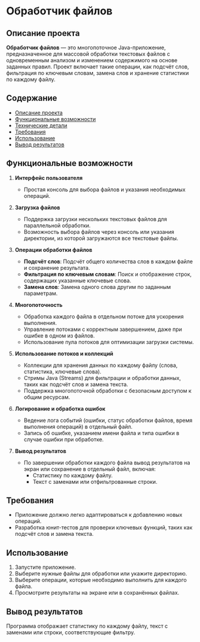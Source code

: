 # Обработчик файлов

## Описание проекта
**Обработчик файлов** — это многопоточное Java-приложение, предназначенное для массовой обработки текстовых файлов с одновременным анализом и изменением содержимого на основе заданных правил. Проект включает такие операции, как подсчёт слов, фильтрация по ключевым словам, замена слов и хранение статистики по каждому файлу.

## Содержание
- [Описание проекта](#описание-проекта)
- [Функциональные возможности](#функциональные-возможности)
- [Технические детали](#технические-детали)
- [Требования](#требования)
- [Использование](#использование)
- [Вывод результатов](#вывод-результатов)

## Функциональные возможности

1. **Интерфейс пользователя**
    - Простая консоль для выбора файлов и указания необходимых операций.

2. **Загрузка файлов**
    - Поддержка загрузки нескольких текстовых файлов для параллельной обработки.
    - Возможность выбора файлов через консоль или указания директории, из которой загружаются все текстовые файлы.

3. **Операции обработки файлов**
    - **Подсчёт слов**: Подсчёт общего количества слов в каждом файле и сохранение результата.
    - **Фильтрация по ключевым словам**: Поиск и отображение строк, содержащих указанные ключевые слова.
    - **Замена слов**: Замена одного слова другим по заданным параметрам.

4. **Многопоточность**
    - Обработка каждого файла в отдельном потоке для ускорения выполнения.
    - Управление потоками с корректным завершением, даже при ошибке в одном из файлов.
    - Использование пула потоков для оптимизации загрузки системы.

5. **Использование потоков и коллекций**
    - Коллекции для хранения данных по каждому файлу (слова, статистика, ключевые слова).
    - Стримы Java (Streams) для фильтрации и обработки данных, таких как подсчёт слов и замена текста.
    - Поддержка многопоточной обработки с безопасным доступом к общим ресурсам.

6. **Логирование и обработка ошибок**
    - Ведение лога событий (ошибки, статус обработки файлов, время выполнения операций) в отдельный файл.
    - Запись об ошибке, указанием имени файла и типа ошибки в случае ошибки при обработке.

7. **Вывод результатов**
    - По завершении обработки каждого файла вывод результатов на экран или сохранение в отдельный файл, включая:
        - Статистику по каждому файлу.
        - Текст с заменами или отфильтрованные строки.

## Требования
- Приложение должно легко адаптироваться к добавлению новых операций.
- Разработка юнит-тестов для проверки ключевых функций, таких как подсчёт слов и замена текста.

## Использование
1. Запустите приложение.
2. Выберите нужные файлы для обработки или укажите директорию.
3. Выберите операции, которые необходимо выполнить для каждого файла.
4. Просмотрите результаты на экране или в сохранённых файлах.

## Вывод результатов
Программа отображает статистику по каждому файлу, текст с заменами или строки, соответствующие фильтру.
